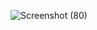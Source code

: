 ![Screenshot (80)](https://github.com/user-attachments/assets/f50a0457-d0df-4f1b-b8e6-8c62c2fa6253)
